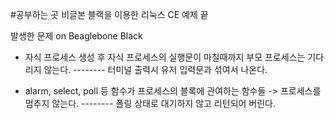 #공부하는 곳
비글본 블랙을 이용한 리눅스 CE
예제 끝


발생한 문제 on Beaglebone Black

* 자식 프로세스 생성 후 자식 프로세스의 실행문이 마칠때까지 부모 프로세스는 기다리지 않는다.
-------- 터미널 출력시 유저 입력문과 섞여서 나온다.

* alarm, select, poll 등 함수가 프로세스의 블록에 관여하는 함수들 -> 프로세스를 멈추지 않는다.
-------- 폴링 상태로 대기하지 않고 리턴되어 버린다.
